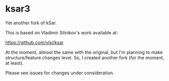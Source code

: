 ksar3
=====

Yet another fork of kSar.

This is based on Vladimir Sitnikov's work available at:

https://github.com/vlsi/ksar

At the moment, almost the same with the original, but
I'm planning to make structure/feature changes level.
So, I created another fork (for the moment, at least).

Please see issues for changes under consideration.

